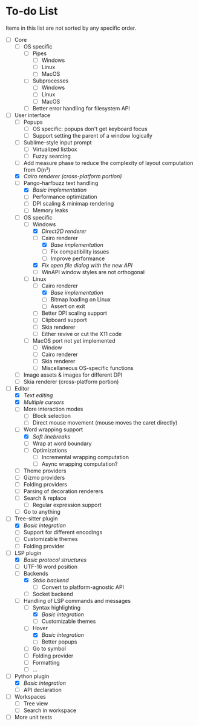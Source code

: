 # To-do List

Items in this list are not sorted by any specific order.

- [ ] Core
	- [ ] OS specific
		- [ ] Pipes
			- [ ] Windows
			- [ ] Linux
			- [ ] MacOS
		- [ ] Subprocesses
			- [ ] Windows
			- [ ] Linux
			- [ ] MacOS
		- [ ] Better error handling for filesystem API
- [ ] User interface
	- [ ] Popups
		- [ ] OS specific: popups don't get keyboard focus
		- [ ] Support setting the parent of a window logically
	- [ ] Sublime-style input prompt
		- [ ] Virtualized listbox
		- [ ] Fuzzy searcing
	- [ ] Add measure phase to reduce the complexity of layout computation from O(n²)
	- [x] _Cairo renderer (cross-platform portion)_
	- [ ] Pango-harfbuzz text handling
		- [x] _Basic implementation_
		- [ ] Performance optimization
		- [ ] DPI scaling & minimap rendering
		- [ ] Memory leaks
	- [ ] OS specific
		- [ ] Windows
			- [x] _Direct2D renderer_
			- [ ] Cairo renderer
				- [x] _Base implementation_
				- [ ] Fix compatibility issues
				- [ ] Improve performance
			- [x] _Fix open file dialog with the new API_
			- [ ] WinAPI window styles are not orthogonal
		- [ ] Linux
			- [ ] Cairo renderer
				- [x] _Base implementation_
				- [ ] Bitmap loading on Linux
				- [ ] Assert on exit
			- [ ] Better DPI scaling support
			- [ ] Clipboard support
			- [ ] Skia renderer
			- [ ] Either revive or cut the X11 code
		- [ ] MacOS port not yet implemented
			- [ ] Window
			- [ ] Cairo renderer
			- [ ] Skia renderer
			- [ ] Miscellaneous OS-specific functions
	- [ ] Image assets & images for different DPI
	- [ ] Skia renderer (cross-platform portion)
- [ ] Editor
	- [x] _Text editing_
	- [x] _Multiple cursors_
	- [ ] More interaction modes
		- [ ] Block selection
		- [ ] Direct mouse movement (mouse moves the caret directly)
	- [ ] Word wrapping support
		- [x] _Soft linebreaks_
		- [ ] Wrap at word boundary
		- [ ] Optimizations
			- [ ] Incremental wrapping computation
			- [ ] Async wrapping computation?
	- [ ] Theme providers
	- [ ] Gizmo providers
	- [ ] Folding providers
	- [ ] Parsing of decoration renderers
	- [ ] Search & replace
		- [ ] Regular expression support
	- [ ] Go to anything
- [ ] Tree-sitter plugin
	- [x] _Basic integration_
	- [ ] Support for different encodings
	- [ ] Customizable themes
	- [ ] Folding provider
- [ ] LSP plugin
	- [x] _Basic protocol structures_
	- [ ] UTF-16 word position
	- [ ] Backends
		- [x] _Stdio backend_
			- [ ] Convert to platform-agnostic API
		- [ ] Socket backend
	- [ ] Handling of LSP commands and messages
		- [ ] Syntax highlighting
			- [x] _Basic integration_
			- [ ] Customizable themes
		- [ ] Hover
			- [x] _Basic integration_
			- [ ] Better popups
		- [ ] Go to symbol
		- [ ] Folding provider
		- [ ] Formatting
		- [ ] ...
- [ ] Python plugin
	- [x] _Basic integration_
	- [ ] API declaration
- [ ] Workspaces
	- [ ] Tree view
	- [ ] Search in workspace
- [ ] More unit tests
